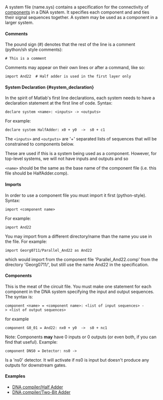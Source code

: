 A system file (name.sys) contains a specification for the connectivity
of [components](DNA_compiler/component_syntax "wikilink") in a DNA
system. It specifies each component and and ties their signal sequences
together. A system may be used as a component in a larger system.

#### Comments

The pound sign (\#) denotes that the rest of the line is a comment
(python/sh style comments):

`# This is a comment`

Comments may appear on their own lines or after a command, like so:

`import And22  # Half adder is used in the first layer only`

#### System Declaration {#system_declaration}

In the spirit of Matlab\'s first line declarations, each system needs to
have a declaration statement at the first line of code. Syntax:

`declare system <name>: <inputs> -> <outputs>`

For example:

`declare system HalfAdder: x0 + y0  ->  s0 + c1`

The `<inputs>` and `<outputs>` are \'+\' separated lists
of sequences that will be constrained to components below.

These are used if this is a system being used as a component. However,
for top-level systems, we will not have inputs and outputs and so

`<name>` should be the same as the base name of the component
file (i.e. this file should be HalfAdder.comp).

#### Imports

In order to use a component file you must import it first
(python-style). Syntax:

`import <component name>`

For example:

`import And22`

You may import from a different directory/name than the name you use in
the file. For example:

`import Georg0711/Parallel_And22 as And22`

which would import from the component file \'Parallel\_And22.comp\' from
the directory \'Georg0711/\', but still use the name And22 in the
specification.

#### Components

This is the meat of the circuit file. You must make one statement for
each component in the DNA system specifying the input and output
sequences. The syntax is:

`component <name> = <component name>: <list of input sequences> -> <list of output sequences>`

for example

`component G0_01 = And22: nx0 + y0  ->  s0 + nc1`

Note: Components **may** have 0 inputs or 0 outputs (or even both, if
you can find that useful). Example:

`component DNS0 = Detector: ns0 ->`

Is a \'ns0\' detector. It will activate if ns0 is input but doesn\'t
produce any outputs for downstream gates.

#### Examples

-   [DNA compiler/Half Adder](DNA_compiler/Half_Adder "wikilink")
-   [DNA compiler/Two-Bit Adder](DNA_compiler/Two-Bit_Adder "wikilink")

